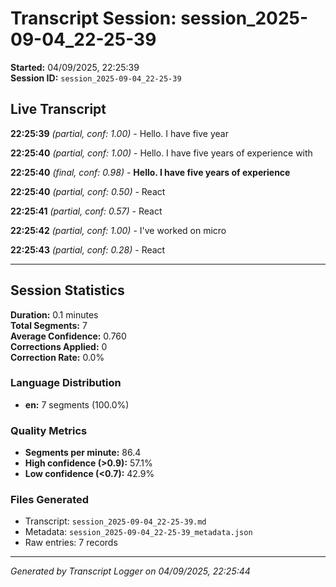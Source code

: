# Transcript Session: session_2025-09-04_22-25-39

**Started:** 04/09/2025, 22:25:39  
**Session ID:** `session_2025-09-04_22-25-39`

## Live Transcript

**22:25:39** *(partial, conf: 1.00)* - Hello. I have five year

**22:25:40** *(partial, conf: 1.00)* - Hello. I have five years of experience with

**22:25:40** *(final, conf: 0.98)* - **Hello. I have five years of experience**

**22:25:40** *(partial, conf: 0.50)* - React

**22:25:41** *(partial, conf: 0.57)* - React

**22:25:42** *(partial, conf: 1.00)* - I've worked on micro

**22:25:43** *(partial, conf: 0.28)* - React



---

## Session Statistics

**Duration:** 0.1 minutes  
**Total Segments:** 7  
**Average Confidence:** 0.760  
**Corrections Applied:** 0  
**Correction Rate:** 0.0%

### Language Distribution
- **en:** 7 segments (100.0%)

### Quality Metrics
- **Segments per minute:** 86.4
- **High confidence (>0.9):** 57.1%
- **Low confidence (<0.7):** 42.9%

### Files Generated
- Transcript: `session_2025-09-04_22-25-39.md`
- Metadata: `session_2025-09-04_22-25-39_metadata.json`
- Raw entries: 7 records

---
*Generated by Transcript Logger on 04/09/2025, 22:25:44*

